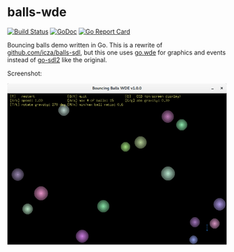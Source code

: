 # balls-wde

[![Build Status](https://travis-ci.org/icza/balls-wde.svg?branch=master)](https://travis-ci.org/icza/balls-wde)
[![GoDoc](https://godoc.org/github.com/icza/balls-wde?status.svg)](https://godoc.org/github.com/icza/balls-wde)
[![Go Report Card](https://goreportcard.com/badge/github.com/icza/balls-wde)](https://goreportcard.com/report/github.com/icza/balls-wde)

Bouncing balls demo written in Go. This is a rewrite of
[github.com/icza/balls-sdl](https://github.com/icza/balls-sdl), but this one uses
[go.wde](https://github.com/skelterjohn/go.wde) for graphics and events instead of
[go-sdl2](https://github.com/veandco/go-sdl2) like the original.

Screenshot:

![Bouncing Balls WDE v1.0.0 screenshot](screenshots/balls-wde-v1.0.0.png)
